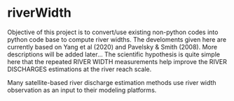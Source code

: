 # riverWidth
Objective of this project is to convert/use existing non-python codes into python code base to compute river widths. The develoments given here are currently based on Yang et al (2020) and Pavelsky & Smith (2008). More descriptions will be added later...
The scientific hypothesis is quite simple here that the repeated RIVER WIDTH measurements help improve the RIVER DISCHARGES estimations at the river reach scale.

Many satellite-based river discharge estimation methods use river width observation as an input to their modeling platforms.
